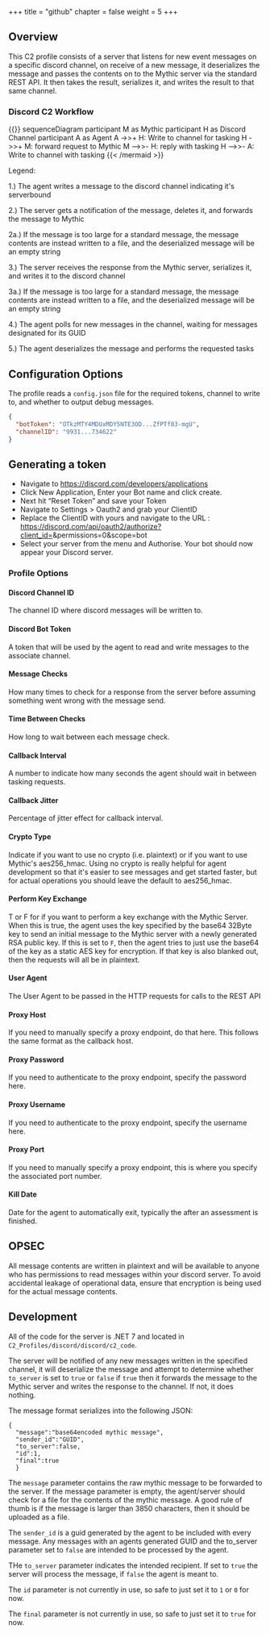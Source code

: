 +++
title = "github"
chapter = false
weight = 5
+++

## Overview
This C2 profile consists of a server that listens for new event messages on a specific discord channel, on receive of a new message, it deserializes the message and passes the contents on to the Mythic server via the standard REST API. It then takes the result, serializes it, and writes the result to that same channel.

### Discord C2 Workflow
{{<mermaid>}}
sequenceDiagram
    participant M as Mythic
    participant H as Discord Channel
    participant A as Agent
    A ->>+ H: Write to channel for tasking
    H ->>+ M: forward request to Mythic
    M -->>- H: reply with tasking
    H -->>- A: Write to channel with tasking
{{< /mermaid >}}

Legend:

1.) The agent writes a message to the discord channel indicating it's serverbound

2.) The server gets a notification of the message, deletes it, and forwards the message to Mythic

2a.) If the message is too large for a standard message, the message contents are instead written to a file, and the deserialized message will be an empty string

3.) The server receives the response from the Mythic server, serializes it, and writes it to the discord channel

3a.) If the message is too large for a standard message, the message contents are instead written to a file, and the deserialized message will be an empty string

4.) The agent polls for new messages in the channel, waiting for messages designated for its GUID

5.) The agent deserializes the message and performs the requested tasks

## Configuration Options
The profile reads a `config.json` file for the required tokens, channel to write to, and whether to output debug messages.

```JSON
{
  "botToken": "OTkzMTY4MDUxMDY5NTE3OD...ZfPTf03-mgU",
  "channelID": "9931...734622"
}
```


## Generating a token

- Navigate to https://discord.com/developers/applications
- Click New Application, Enter your Bot name and click create.
- Next hit “Reset Token” and save your Token
- Navigate to Settings > Oauth2 and grab your ClientID
- Replace the ClientID with yours and navigate to the URL : https://discord.com/api/oauth2/authorize?client_id=<ClientID>&permissions=0&scope=bot
- Select your server from the menu and Authorise. Your bot should now appear your Discord server.

### Profile Options
#### Discord Channel ID
The channel ID where discord messages will be written to.

#### Discord Bot Token
A token that will be used by the agent to read and write messages to the associate channel.

#### Message Checks
How many times to check for a response from the server before assuming something went wrong with the message send.

#### Time Between Checks
How long to wait between each message check.

#### Callback Interval
A number to indicate how many seconds the agent should wait in between tasking requests.

#### Callback Jitter
Percentage of jitter effect for callback interval.

#### Crypto Type
Indicate if you want to use no crypto (i.e. plaintext) or if you want to use Mythic's aes256_hmac. Using no crypto is really helpful for agent development so that it's easier to see messages and get started faster, but for actual operations you should leave the default to aes256_hmac.

#### Perform Key Exchange
T or F for if you want to perform a key exchange with the Mythic Server. When this is true, the agent uses the key specified by the base64 32Byte key to send an initial message to the Mythic server with a newly generated RSA public key. If this is set to `F`, then the agent tries to just use the base64 of the key as a static AES key for encryption. If that key is also blanked out, then the requests will all be in plaintext.

#### User Agent
The User Agent to be passed in the HTTP requests for calls to the REST API

#### Proxy Host
If you need to manually specify a proxy endpoint, do that here. This follows the same format as the callback host.

#### Proxy Password
If you need to authenticate to the proxy endpoint, specify the password here.

#### Proxy Username
If you need to authenticate to the proxy endpoint, specify the username here.

#### Proxy Port
If you need to manually specify a proxy endpoint, this is where you specify the associated port number.

#### Kill Date
Date for the agent to automatically exit, typically the after an assessment is finished.

## OPSEC
All message contents are written in plaintext and will be available to anyone who has permissions to read messages within your discord server. To avoid accidental leakage of operational data, ensure that encryption is being used for the actual message contents.

## Development

All of the code for the server is .NET 7 and located in `C2_Profiles/discord/discord/c2_code`.

The server will be notified of any new messages written in the specified channel, it will deserialize the message and attempt to determine whether `to_server` is set to `true` or `false` if `true` then it forwards the message to the Mythic server and writes the response to the channel. If not, it does nothing.

The message format serializes into the following JSON:

```
{
  "message":"base64encoded mythic message",
  "sender_id":"GUID",
  "to_server":false,
  "id":1,
  "final":true
  }
```

The `message` parameter contains the raw mythic message to be forwarded to the server. If the message parameter is empty, the agent/server should check for a file for the contents of the mythic message. A good rule of thumb is if the message is larger than 3850 characters, then it should be uploaded as a file.

The `sender_id` is a guid generated by the agent to be included with every message. Any messages with an agents generated GUID and the to_server parameter set to `false` are intended to be processed by the agent.

THe `to_server` parameter indicates the intended recipient. If set to `true` the server will process the message, if `false` the agent is meant to.

The `id` parameter is not currently in use, so safe to just set it to `1` or `0` for now.

The `final` parameter is not currently in use, so safe to just set it to `true` for now.
